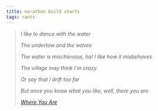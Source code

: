 ```yaml
---
title: marathon build starts
tags: rants
---
```


> *I like to dance with the water*
>
> *The undertow and the waves*
>
> *The water is mischievous, ha! I like how it misbehaves*
>
> *The village may think I'm crazy*
>
> *Or say that I drift too far*
>
> *But once you know what you like, well, there you are*
>
> *<cite>[Where You Are]()</cite>*
